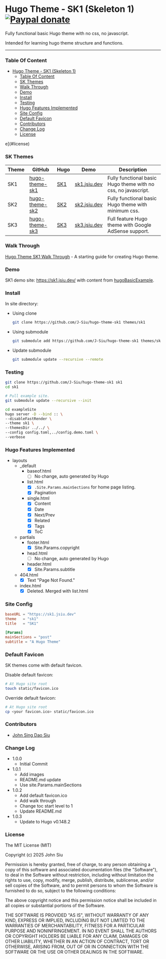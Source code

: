 # Hugo Theme - SK1 (Skeleton 1) [![Paypal donate](https://www.paypalobjects.com/en_US/i/btn/btn_donate_LG.gif)](https://www.paypal.com/donate/?business=HZF49NM9D35SJ&no_recurring=0&currency_code=CAD)

Fully functional basic Hugo theme with no css, no javascript.

Intended for learning hugo theme structure and functions.

---

### Table Of Content
<!-- TOC -->

- [Hugo Theme - SK1 (Skeleton 1) ](#hugo-theme---sk1-skeleton-1-)
    - [Table Of Content](#table-of-content)
    - [SK Themes](#sk-themes)
    - [Walk Through](#walk-through)
    - [Demo](#demo)
    - [Install](#install)
    - [Testing](#testing)
    - [Hugo Features Implemented](#hugo-features-implemented)
    - [Site Config](#site-config)
    - [Default Favicon](#default-favicon)
    - [Contributors](#contributors)
    - [Change Log](#change-log)
    - [License](#license)

<!-- /TOC -->e](#license)

<!-- /TOC -->

### SK Themes

Theme|GitHub|Hugo|Demo|Description
---|---|---|---|---
SK1|[hugo-theme-sk1](//github.com/J-Siu/hugo-theme-sk1)|[SK1](//themes.gohugo.io/hugo-theme-sk1/)|[sk1.jsiu.dev](//sk1.jsiu.dev/)|Fully functional basic Hugo theme with no css, no javascript.
SK2|[hugo-theme-sk2](//github.com/J-Siu/hugo-theme-sk2)|[SK2](//themes.gohugo.io/hugo-theme-sk2/)|[sk2.jsiu.dev](//sk2.jsiu.dev/)|Fully functional basic Hugo theme with minimum css.
SK3|[hugo-theme-sk3](//github.com/J-Siu/hugo-theme-sk3)|[SK3](//themes.gohugo.io/hugo-theme-sk3/)|[sk3.jsiu.dev](//sk3.jsiu.dev/)|Full feature Hugo theme with Google AdSense support.

### Walk Through

[Hugo Theme SK1 Walk Through](https://johnsiu.com/blog/hugo-theme-sk1-walkthrough/) - A starting guide for creating Hugo theme.

### Demo

SK1 demo site: https://sk1.jsiu.dev/ with content from [hugoBasicExample](https://github.com/gohugoio/hugoBasicExample).

### Install

In site directory:

- Using clone

  ```sh
  git clone https://github.com/J-Siu/hugo-theme-sk1 themes/sk1
  ```

- Using submodule

  ```sh
  git submodule add https://github.com/J-Siu/hugo-theme-sk1 themes/sk1
  ```

- Update submodule

  ```sh
  git submodule update --recursive --remote
  ```

### Testing

```sh
git clone https://github.com/J-Siu/hugo-theme-sk1 sk1
cd sk1

# Pull example site.
git submodule update --recursive --init

cd exampleSite
hugo server -D --bind :: \
--disableFastRender \
--theme sk1 \
--themesDir ../../ \
--config config.toml,../config.demo.toml \
--verbose
```

### Hugo Features Implemented

- layouts
  - _default
    - baseof.html
      - [ ] No change, auto generated by Hugo
    - list.html
      - [x] `.Site.Params.mainSections` for home page listing.
      - [x] Pagination
    - single.html
      - [x] Content
      - [x] Date
      - [x] Next/Prev
      - [x] Related
      - [x] Tags
      - [x] ToC
  - partials
    - footer.html
      - [x] Site.Params.copyright
    - head.html
      - [ ] No change, auto generated by Hugo
    - header.html
      - [x] Site.Params.subtitle
  - 404.html
    - [x] Text "Page Not Found."
  - index.html
    - [x] Deleted. Merged with list.html

### Site Config

```toml
baseURL = "https://sk1.jsiu.dev"
theme   = "sk1"
title   = "SK1"

[Params]
mainSections = "post"
subtitle = "A Hugo Theme"
```

### Default Favicon

SK themes come with default favicon.

Disable default favicon:

```sh
# At Hugo site root
touch static/favicon.ico
```

Override default favicon:

```sh
# At Hugo site root
cp <your favicon.ico> static/favicon.ico
```

### Contributors

- [John Sing Dao Siu](https://github.com/J-Siu)

### Change Log

- 1.0.0
  - Initial Commit
- 1.0.1
  - Add images
  - README.md update
  - Use site.Params.mainSections
- 1.0.2
  - Add default favicon.ico
  - Add walk through
  - Change toc start level to 1
  - Update README.md
- 1.0.3
  - Update to Hugo v0.148.2

### License

The MIT License (MIT)

Copyright (c) 2025 John Siu

Permission is hereby granted, free of charge, to any person obtaining a copy of this software and associated documentation files (the "Software"), to deal in the Software without restriction, including without limitation the rights to use, copy, modify, merge, publish, distribute, sublicense, and/or sell copies of the Software, and to permit persons to whom the Software is furnished to do so, subject to the following conditions:

The above copyright notice and this permission notice shall be included in all copies or substantial portions of the Software.

THE SOFTWARE IS PROVIDED "AS IS", WITHOUT WARRANTY OF ANY KIND, EXPRESS OR IMPLIED, INCLUDING BUT NOT LIMITED TO THE WARRANTIES OF MERCHANTABILITY, FITNESS FOR A PARTICULAR PURPOSE AND NONINFRINGEMENT. IN NO EVENT SHALL THE AUTHORS OR COPYRIGHT HOLDERS BE LIABLE FOR ANY CLAIM, DAMAGES OR OTHER LIABILITY, WHETHER IN AN ACTION OF CONTRACT, TORT OR OTHERWISE, ARISING FROM, OUT OF OR IN CONNECTION WITH THE SOFTWARE OR THE USE OR OTHER DEALINGS IN THE SOFTWARE.